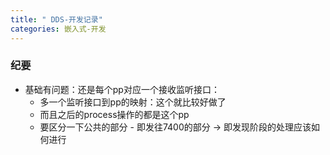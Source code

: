 ```yaml
---
title: " DDS-开发记录"
categories: 嵌入式-开发
---
```

### 纪要
- 基础有问题：还是每个pp对应一个接收监听接口：
	- 多一个监听接口到pp的映射：这个就比较好做了
	- 而且之后的process操作的都是这个pp
	- 要区分一下公共的部分 - 即发往7400的部分 -> 即发现阶段的处理应该如何进行